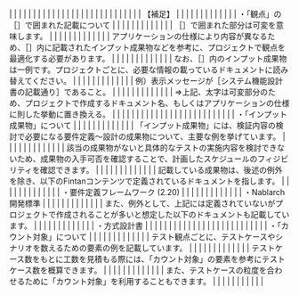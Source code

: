 |              |                                                                                                                |              |              |              |              |              |              |              |              |               |                                            |
|              |                                                                                                                |              |              |              |              |              |              |              |              |               |                                            |
|              | 【補足】                                                                                                           |              |              |              |              |              |              |              |              |               |                                            |
|              | ・「観点」の［］で囲まれた記載について                                                                                            |              |              |              |              |              |              |              |              |               |                                            |
|              | ［］で囲まれた部分は可変を意味します。                                                                                            |              |              |              |              |              |              |              |              |               |                                            |
|              | アプリケーションの仕様により内容が異なるため、［］内に記載されたインプット成果物などを参考に、プロジェクトで観点を最適化する必要があります。                                         |              |              |              |              |              |              |              |              |               |                                            |
|              | なお、［］内のインプット成果物は一例です。プロジェクトごとに、必要な情報の載っているドキュメントに読み替えてください。                                                    |              |              |              |              |              |              |              |              |               |                                            |
|              | 例）表示メッセージが［システム機能設計書の記載通り］であること。                                                                               |              |              |              |              |              |              |              |              |               |                                            |
|              | ⇒上記、太字は可変部分のため、プロジェクトで作成するドキュメント名、もしくはアプリケーションの仕様に則した挙動に置き換える。                                                 |              |              |              |              |              |              |              |              |               |                                            |
|              |                                                                                                                |              |              |              |              |              |              |              |              |               |                                            |
|              | ・「インプット成果物」について                                                                                                |              |              |              |              |              |              |              |              |               |                                            |
|              | 「インプット成果物」には、検証内容の検討で必要になる要件定義～設計の成果物について、主要な例を挙げています。                                                         |              |              |              |              |              |              |              |              |               |                                            |
|              | 該当の成果物がないと具体的なテストの実施内容を検討できないため、成果物の入手可否を確認することで、計画したスケジュールのフィジビリティを確認できます。                                    |              |              |              |              |              |              |              |              |               |                                            |
|              | 記載している成果物は、後述の例外を除き、以下のFintanコンテンツで定義されているドキュメントを指します。                                                         |              |              |              |              |              |              |              |              |               |                                            |
|              | ・要件定義フレームワーク (2.20)                                                                                            |              |              |              |              |              |              |              |              |               |                                            |
|              | ・Nablarch開発標準                                                                                                  |              |              |              |              |              |              |              |              |               |                                            |
|              | また、例外として、上記には定義されていないがプロジェクトで作成されることが多いと想定した以下のドキュメントも記載しています。                                                 |              |              |              |              |              |              |              |              |               |                                            |
|              | ・方式設計書                                                                                                         |              |              |              |              |              |              |              |              |               |                                            |
|              |                                                                                                                |              |              |              |              |              |              |              |              |               |                                            |
|              | ・「カウント対象」について                                                                                                  |              |              |              |              |              |              |              |              |               |                                            |
|              | テスト観点ごとに、テストケースやシナリオを数えるための要素の例を記載しています。                                                                       |              |              |              |              |              |              |              |              |               |                                            |
|              | テストケース数をもとに工数を見積もる際には、「カウント対象」の要素を参考にテストケース数を概算できます。                                                           |              |              |              |              |              |              |              |              |               |                                            |
|              | また、テストケースの粒度を合わせるために「カウント対象」を利用することもできます。                                                                      |              |              |              |              |              |              |              |              |               |                                            |
